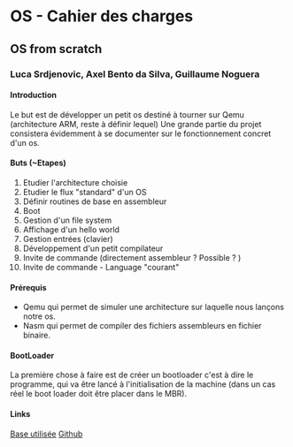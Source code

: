 # OS - Cahier des charges

## OS from scratch

### Luca Srdjenovic, Axel Bento da Silva, Guillaume Noguera

#### Introduction

Le but est de développer un petit os destiné à tourner sur Qemu (architecture ARM, reste à définir lequel)
Une grande partie du projet consistera évidemment à se documenter sur le fonctionnement concret d'un os.


#### Buts (~Etapes)

1. Etudier l'architecture choisie
2. Etudier le flux "standard" d'un OS
3. Définir routines de base en assembleur
4. Boot
5. Gestion d'un file system
6. Affichage d'un hello world
7. Gestion entrées (clavier)
8. Développement d'un petit compilateur
9. Invite de commande (directement assembleur ? Possible ? )
10. Invite de commande - Language "courant"


#### Prérequis
* Qemu qui permet de simuler une architecture sur laquelle nous lançons notre os.
* Nasm qui permet de compiler des fichiers assembleurs en fichier binaire.


#### BootLoader
La première chose à faire est de créer un bootloader c'est à dire le programme, qui va être lancé à l'initialisation de la machine (dans un cas réel le boot loader doit être placer dans le MBR).



#### Links

[Base utilisée](http://createyourownos.blogspot.ch)
[Github](https://github.com/cfenollosa/os-tutorial)
